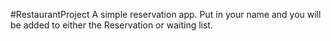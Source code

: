 #RestaurantProject
A simple reservation app. Put in your name and you will be added to either the Reservation or waiting list.
